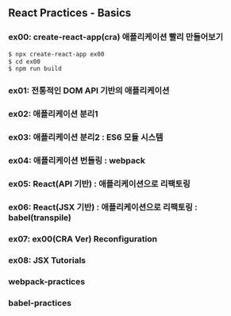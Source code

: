 ## React Practices - Basics

### ex00: create-react-app(cra) 애플리케이션 빨리 만들어보기
```bash
$ npx create-react-app ex00
$ cd ex00
$ npm run build
```
### ex01: 전통적인 DOM API 기반의 애플리케이션
### ex02: 애플리케이션 분리1
### ex03: 애플리케이션 분리2 : ES6 모듈 시스템
### ex04: 애플리케이션 번들링 : webpack
### ex05: React(API 기반) : 애플리케이션으로 리팩토링
### ex06: React(JSX 기반) : 애플리케이션으로 리팩토링 : babel(transpile)
### ex07: ex00(CRA Ver) Reconfiguration
### ex08: JSX Tutorials
### webpack-practices
### babel-practices